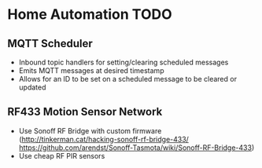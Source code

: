# Home Automation TODO

## MQTT Scheduler

- Inbound topic handlers for setting/clearing scheduled messages
- Emits MQTT messages at desired timestamp
- Allows for an ID to be set on a scheduled message to be cleared or updated

## RF433 Motion Sensor Network

- Use Sonoff RF Bridge with custom firmware (http://tinkerman.cat/hacking-sonoff-rf-bridge-433/ https://github.com/arendst/Sonoff-Tasmota/wiki/Sonoff-RF-Bridge-433)
- Use cheap RF PIR sensors
